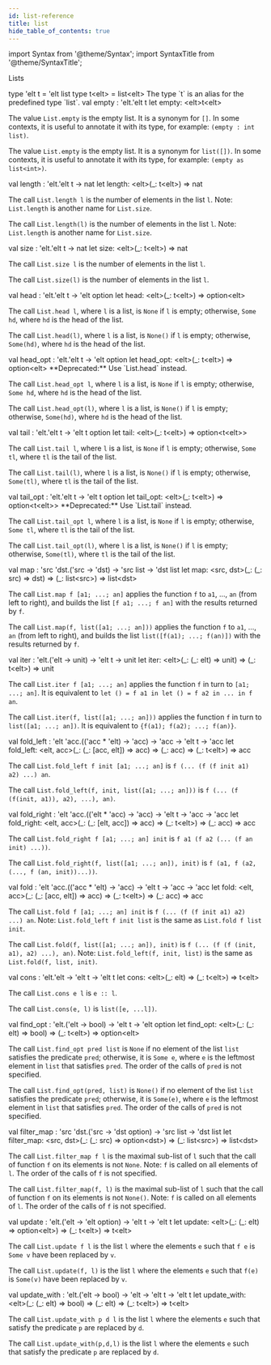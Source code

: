 ```yaml
---
id: list-reference
title: list
hide_table_of_contents: true
---
```

import Syntax from '@theme/Syntax';
import SyntaxTitle from '@theme/SyntaxTitle';


Lists


<SyntaxTitle syntax="cameligo">
type &#39;elt t = &#39;elt list
</SyntaxTitle>
<SyntaxTitle syntax="jsligo">
type t&lt;elt&gt; = list&lt;elt&gt;
</SyntaxTitle>
The type `t` is an alias for the predefined type `list`.


<SyntaxTitle syntax="cameligo">
val empty : &#39;elt.&#39;elt t
</SyntaxTitle>
<SyntaxTitle syntax="jsligo">
let empty: &lt;elt&gt;t&lt;elt&gt;
</SyntaxTitle>
<Syntax syntax="cameligo">

The value `List.empty` is the empty list. It is a synonym for
    `[]`. In some contexts, it is useful to annotate it with its type,
    for example: `(empty : int list)`.

</Syntax>

<Syntax syntax="jsligo">

The value `List.empty` is the empty list. It is a synonym for
    `list([])`. In some contexts, it is useful to annotate it with its
    type, for example: `(empty as list<int>)`.

</Syntax>


<SyntaxTitle syntax="cameligo">
val length : &#39;elt.&#39;elt t -&gt; nat
</SyntaxTitle>
<SyntaxTitle syntax="jsligo">
let length: &lt;elt&gt;(&#95;: t&lt;elt&gt;) =&gt; nat
</SyntaxTitle>
<Syntax syntax="cameligo">

The call `List.length l` is the number of elements in the list
      `l`. Note: `List.length` is another name for `List.size`.

</Syntax>

<Syntax syntax="jsligo">

The call `List.length(l)` is the number of elements in the list
      `l`. Note: `List.length` is another name for `List.size`.

</Syntax>


<SyntaxTitle syntax="cameligo">
val size : &#39;elt.&#39;elt t -&gt; nat
</SyntaxTitle>
<SyntaxTitle syntax="jsligo">
let size: &lt;elt&gt;(&#95;: t&lt;elt&gt;) =&gt; nat
</SyntaxTitle>
<Syntax syntax="cameligo">

The call `List.size l` is the number of elements in the list `l`.

</Syntax>

<Syntax syntax="jsligo">

The call `List.size(l)` is the number of elements in the list `l`.

</Syntax>


<SyntaxTitle syntax="cameligo">
val head : &#39;elt.&#39;elt t -&gt; &#39;elt option
</SyntaxTitle>
<SyntaxTitle syntax="jsligo">
let head: &lt;elt&gt;(&#95;: t&lt;elt&gt;) =&gt; option&lt;elt&gt;
</SyntaxTitle>
<Syntax syntax="cameligo">

The call `List.head l`, where `l` is a list, is `None` if `l` is
    empty; otherwise, `Some hd`, where `hd` is the head of the list.

</Syntax>

<Syntax syntax="jsligo">

The call `List.head(l)`, where `l` is a list, is `None()` if `l` is
    empty; otherwise, `Some(hd)`, where `hd` is the head of the list.

</Syntax>


<SyntaxTitle syntax="cameligo">
val head&#95;opt : &#39;elt.&#39;elt t -&gt; &#39;elt option
</SyntaxTitle>
<SyntaxTitle syntax="jsligo">
let head&#95;opt: &lt;elt&gt;(&#95;: t&lt;elt&gt;) =&gt; option&lt;elt&gt;
</SyntaxTitle>
**Deprecated:** Use `List.head` instead.

<Syntax syntax="cameligo">

The call `List.head_opt l`, where `l` is a list, is `None` if `l` is
    empty; otherwise, `Some hd`, where `hd` is the head of the list.

</Syntax>

<Syntax syntax="jsligo">

The call `List.head_opt(l)`, where `l` is a list, is `None()` if `l` is
    empty; otherwise, `Some(hd)`, where `hd` is the head of the list.

</Syntax>


<SyntaxTitle syntax="cameligo">
val tail : &#39;elt.&#39;elt t -&gt; &#39;elt t option
</SyntaxTitle>
<SyntaxTitle syntax="jsligo">
let tail: &lt;elt&gt;(&#95;: t&lt;elt&gt;) =&gt; option&lt;t&lt;elt&gt;&gt;
</SyntaxTitle>
<Syntax syntax="cameligo">

The call `List.tail l`, where `l` is a list, is `None` if `l` is
    empty; otherwise, `Some tl`, where `tl` is the tail of the list.

</Syntax>

<Syntax syntax="jsligo">

The call `List.tail(l)`, where `l` is a list, is `None()` if `l` is
    empty; otherwise, `Some(tl)`, where `tl` is the tail of the list.

</Syntax>


<SyntaxTitle syntax="cameligo">
val tail&#95;opt : &#39;elt.&#39;elt t -&gt; &#39;elt t option
</SyntaxTitle>
<SyntaxTitle syntax="jsligo">
let tail&#95;opt: &lt;elt&gt;(&#95;: t&lt;elt&gt;) =&gt; option&lt;t&lt;elt&gt;&gt;
</SyntaxTitle>
**Deprecated:** Use `List.tail` instead.

<Syntax syntax="cameligo">

The call `List.tail_opt l`, where `l` is a list, is `None` if `l` is
    empty; otherwise, `Some tl`, where `tl` is the tail of the list.

</Syntax>

<Syntax syntax="jsligo">

The call `List.tail_opt(l)`, where `l` is a list, is `None()` if `l` is
    empty; otherwise, `Some(tl)`, where `tl` is the tail of the list.

</Syntax>


<SyntaxTitle syntax="cameligo">
val map : &#39;src &#39;dst.(&#39;src -&gt; &#39;dst) -&gt; &#39;src list -&gt; &#39;dst list
</SyntaxTitle>
<SyntaxTitle syntax="jsligo">
let map: &lt;src, dst&gt;(&#95;: (&#95;: src) =&gt; dst) =&gt; (&#95;: list&lt;src&gt;) =&gt; list&lt;dst&gt;
</SyntaxTitle>
<Syntax syntax="cameligo">

The call `List.map f [a1; ...; an]` applies the function `f` to `a1`,
    ..., `an` (from left to right), and builds the list
    `[f a1; ...; f an]` with the results returned by `f`.

</Syntax>

<Syntax syntax="jsligo">

The call `List.map(f, list([a1; ...; an]))` applies the function `f` to
    `a1`, ..., `an` (from left to right), and builds the list
    `list([f(a1); ...; f(an)])` with the results returned by `f`.

</Syntax>


<SyntaxTitle syntax="cameligo">
val iter : &#39;elt.(&#39;elt -&gt; unit) -&gt; &#39;elt t -&gt; unit
</SyntaxTitle>
<SyntaxTitle syntax="jsligo">
let iter: &lt;elt&gt;(&#95;: (&#95;: elt) =&gt; unit) =&gt; (&#95;: t&lt;elt&gt;) =&gt; unit
</SyntaxTitle>
<Syntax syntax="cameligo">

The call `List.iter f [a1; ...; an]` applies the function `f` in turn
    to `[a1; ...; an]`. It is equivalent to
    `let () = f a1 in let () = f a2 in ... in f an`.

</Syntax>

<Syntax syntax="jsligo">

The call `List.iter(f, list([a1; ...; an]))` applies the function `f`
    in turn to `list([a1; ...; an])`. It is equivalent to `{f(a1);
    f(a2); ...; f(an)}`.

</Syntax>


<SyntaxTitle syntax="cameligo">
val fold&#95;left : &#39;elt &#39;acc.((&#39;acc * &#39;elt) -&gt; &#39;acc) -&gt; &#39;acc -&gt; &#39;elt t -&gt; &#39;acc
</SyntaxTitle>
<SyntaxTitle syntax="jsligo">
let fold&#95;left: &lt;elt, acc&gt;(&#95;: (&#95;: [acc, elt]) =&gt; acc) =&gt; (&#95;: acc) =&gt; (&#95;: t&lt;elt&gt;) =&gt; acc
</SyntaxTitle>
<Syntax syntax="cameligo">

The call `List.fold_left f init [a1; ...; an]` is
    `f (... (f (f init a1) a2) ...) an`.

</Syntax>

<Syntax syntax="jsligo">

The call `List.fold_left(f, init, list([a1; ...; an]))` is
    `f (... (f (f(init, a1)), a2), ...), an)`.

</Syntax>


<SyntaxTitle syntax="cameligo">
val fold&#95;right : &#39;elt &#39;acc.((&#39;elt * &#39;acc) -&gt; &#39;acc) -&gt; &#39;elt t -&gt; &#39;acc -&gt; &#39;acc
</SyntaxTitle>
<SyntaxTitle syntax="jsligo">
let fold&#95;right: &lt;elt, acc&gt;(&#95;: (&#95;: [elt, acc]) =&gt; acc) =&gt; (&#95;: t&lt;elt&gt;) =&gt; (&#95;: acc) =&gt; acc
</SyntaxTitle>
<Syntax syntax="cameligo">

The call `List.fold_right f [a1; ...; an] init` is
    `f a1 (f a2 (... (f an init) ...))`.

</Syntax>

<Syntax syntax="jsligo">

The call `List.fold_right(f, list([a1; ...; an]), init)` is
    `f (a1, f (a2, (..., f (an, init))...))`.

</Syntax>


<SyntaxTitle syntax="cameligo">
val fold : &#39;elt &#39;acc.((&#39;acc * &#39;elt) -&gt; &#39;acc) -&gt; &#39;elt t -&gt; &#39;acc -&gt; &#39;acc
</SyntaxTitle>
<SyntaxTitle syntax="jsligo">
let fold: &lt;elt, acc&gt;(&#95;: (&#95;: [acc, elt]) =&gt; acc) =&gt; (&#95;: t&lt;elt&gt;) =&gt; (&#95;: acc) =&gt; acc
</SyntaxTitle>
<Syntax syntax="cameligo">

The call `List.fold f [a1; ...; an] init` is
    `f (... (f (f init a1) a2) ...) an`. Note:
    `List.fold_left f init list` is the same as `List.fold f list init`.

</Syntax>

<Syntax syntax="jsligo">

The call `List.fold(f, list([a1; ...; an]), init)` is
    `f (... (f (f (init, a1), a2) ...), an)`. Note:
    `List.fold_left(f, init, list)` is the same as `List.fold(f, list, init)`.

</Syntax>


<SyntaxTitle syntax="cameligo">
val cons : &#39;elt.&#39;elt -&gt; &#39;elt t -&gt; &#39;elt t
</SyntaxTitle>
<SyntaxTitle syntax="jsligo">
let cons: &lt;elt&gt;(&#95;: elt) =&gt; (&#95;: t&lt;elt&gt;) =&gt; t&lt;elt&gt;
</SyntaxTitle>
<Syntax syntax="cameligo">

The call `List.cons e l` is `e :: l`.

</Syntax>

<Syntax syntax="jsligo">

The call `List.cons(e, l)` is `list([e, ...l])`.

</Syntax>


<SyntaxTitle syntax="cameligo">
val find&#95;opt : &#39;elt.(&#39;elt -&gt; bool) -&gt; &#39;elt t -&gt; &#39;elt option
</SyntaxTitle>
<SyntaxTitle syntax="jsligo">
let find&#95;opt: &lt;elt&gt;(&#95;: (&#95;: elt) =&gt; bool) =&gt; (&#95;: t&lt;elt&gt;) =&gt; option&lt;elt&gt;
</SyntaxTitle>
<Syntax syntax="cameligo">

The call `List.find_opt pred list` is `None` if no element of the
    list `list` satisfies the predicate `pred`; otherwise, it is
    `Some e`, where `e` is the leftmost element in `list` that satisfies
    `pred`. The order of the calls of `pred` is not specified.

</Syntax>

<Syntax syntax="jsligo">

The call `List.find_opt(pred, list)` is `None()` if no element of the
    list `list` satisfies the predicate `pred`; otherwise, it is
    `Some(e)`, where `e` is the leftmost element in `list` that satisfies
    `pred`. The order of the calls of `pred` is not specified.

</Syntax>


<SyntaxTitle syntax="cameligo">
val filter&#95;map : &#39;src &#39;dst.(&#39;src -&gt; &#39;dst option) -&gt; &#39;src list -&gt; &#39;dst list
</SyntaxTitle>
<SyntaxTitle syntax="jsligo">
let filter&#95;map: &lt;src, dst&gt;(&#95;: (&#95;: src) =&gt; option&lt;dst&gt;) =&gt; (&#95;: list&lt;src&gt;) =&gt; list&lt;dst&gt;
</SyntaxTitle>
<Syntax syntax="cameligo">

The call `List.filter_map f l` is the maximal sub-list of `l` such
    that the call of function `f` on its elements is not `None`. Note:
    `f` is called on all elements of `l`. The order of the calls of
    `f` is not specified.

</Syntax>

<Syntax syntax="jsligo">

The call `List.filter_map(f, l)` is the maximal sub-list of `l` such
    that the call of function `f` on its elements is not `None()`. Note:
    `f` is called on all elements of `l`. The order of the calls of
    `f` is not specified.

</Syntax>


<SyntaxTitle syntax="cameligo">
val update : &#39;elt.(&#39;elt -&gt; &#39;elt option) -&gt; &#39;elt t -&gt; &#39;elt t
</SyntaxTitle>
<SyntaxTitle syntax="jsligo">
let update: &lt;elt&gt;(&#95;: (&#95;: elt) =&gt; option&lt;elt&gt;) =&gt; (&#95;: t&lt;elt&gt;) =&gt; t&lt;elt&gt;
</SyntaxTitle>
<Syntax syntax="cameligo">

The call `List.update f l` is the list `l` where the elements `e`
    such that `f e` is `Some v` have been replaced by `v`.

</Syntax>

<Syntax syntax="jsligo">

The call `List.update(f, l)` is the list `l` where the elements `e`
    such that `f(e)` is `Some(v)` have been replaced by `v`.

</Syntax>


<SyntaxTitle syntax="cameligo">
val update&#95;with : &#39;elt.(&#39;elt -&gt; bool) -&gt; &#39;elt -&gt; &#39;elt t -&gt; &#39;elt t
</SyntaxTitle>
<SyntaxTitle syntax="jsligo">
let update&#95;with: &lt;elt&gt;(&#95;: (&#95;: elt) =&gt; bool) =&gt; (&#95;: elt) =&gt; (&#95;: t&lt;elt&gt;) =&gt; t&lt;elt&gt;
</SyntaxTitle>
<Syntax syntax="cameligo">

The call `List.update_with p d l` is the list `l` where the elements
    `e` such that satisfy the predicate `p` are replaced by `d`.

</Syntax>

<Syntax syntax="jsligo">

The call `List.update_with(p,d,l)` is the list `l` where the elements
    `e` such that satisfy the predicate `p` are replaced by `d`.

</Syntax>

